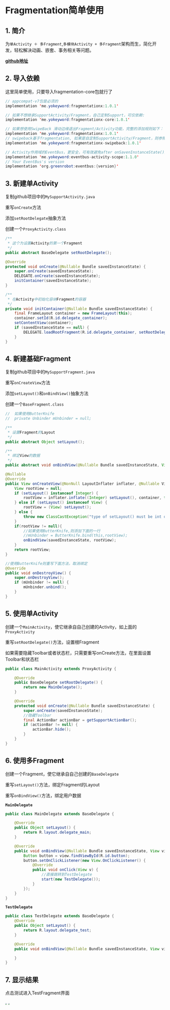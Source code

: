 # Fragmentation简单使用

## 1. 简介

为`单Activity ＋ 多Fragment`,`多模块Activity + 多Fragment`架构而生，简化开发，轻松解决动画、嵌套、事务相关等问题。

**[github地址](https://github.com/YoKeyword/Fragmentation)**

## 2. 导入依赖

这里简单使用，只要导入fragmentation-core包就行了

```java
// appcompat-v7包是必须的
implementation 'me.yokeyword:fragmentationx:1.0.1'

// 如果不想继承SupportActivity/Fragment，自己定制Support，可仅依赖:
implementation 'me.yokeyword:fragmentationx-core:1.0.1'

// 如果想使用SwipeBack 滑动边缘退出Fragment/Activity功能，完整的添加规则如下：
implementation 'me.yokeyword:fragmentationx:1.0.1'
// swipeback基于fragmentation, 如果是自定制SupportActivity/Fragment，则参照SwipeBackActivity/Fragment实现即可
implementation 'me.yokeyword:fragmentationx-swipeback:1.0.1'

// Activity作用域的EventBus，更安全，可有效避免after onSavenInstanceState()异常
implementation 'me.yokeyword:eventbus-activity-scope:1.1.0'
// Your EventBus's version
implementation 'org.greenrobot:eventbus:{version}'
```

## 3. 新建单Activity

复制github项目中的`MySupportActivity.java`

重写`onCreate`方法

添加`setRootDelegate`抽象方法

创建一个`ProxyActivity.class`

```java
/**
 * 这个为设置Activity的第一个Fragment
 */
public abstract BaseDelegate setRootDelegate();

@Override
protected void onCreate(@Nullable Bundle savedInstanceState) {
    super.onCreate(savedInstanceState);
    DELEGATE.onCreate(savedInstanceState);
    initContainer(savedInstanceState);
}

/**
 * 在Activity中初始化容纳Fragment的容器
 */
private void initContainer(@Nullable Bundle savedInstanceState) {
    final FrameLayout container = new FrameLayout(this);
    container.setId(R.id.delegate_container);
    setContentView(container);
    if (savedInstanceState == null) {
        DELEGATE.loadRootFragment(R.id.delegate_container, setRootDelegate());
    }
}
```

## 4. 新建基础Fragment

复制github项目中的`MySupportFragment.java`

重写`onCreateView`方法

添加`setLayout()`和`onBindView()`抽象方法

创建一个`BaseFragment.class`

```java
//	如果使用ButterKnife
//	private Unbinder mUnbinder = null;

/**
 * 设置Fragment的Layout
 */
public abstract Object setLayout();

/**
 * 绑定View的数据
 */
public abstract void onBindView(@Nullable Bundle savedInstanceState, View view);

@Nullable
@Override
public View onCreateView(@NonNull LayoutInflater inflater, @Nullable ViewGroup container, @Nullable Bundle savedInstanceState) {
    View rootView = null;
    if (setLayout() instanceof Integer) {
        rootView = inflater.inflate((Integer) setLayout(), container, false);
    } else if (setLayout() instanceof View) {
        rootView = (View) setLayout();
    } else {
        throw new ClassCastException("type of setLayout() must be int or View!");
    }
    if(rootView != null){
        //如果使用ButterKnife,则添加下面的一行
        //mUnbinder = ButterKnife.bind(this,rootView);
        onBindView(savedInstanceState, rootView);
    }
    return rootView;
}

//使用ButterKnife则重写下面方法，取消绑定
@Override
public void onDestroyView() {
    super.onDestroyView();
    if (mUnbinder != null) {
        mUnbinder.unbind();
    }
}
```

## 5. 使用单Activity

创建一个`MainActivity`，使它继承自自己创建的Activity，如上面的`ProxyActivity`

重写`setRootDelegate()`方法，设置根Fragment

如果需要隐藏Toolbar或者状态栏，只需要重写onCreate方法，在里面设置Toolbar和状态栏

```java
public class MainActivity extends ProxyActivity {

    @Override
    public BaseDelegate setRootDelegate() {
        return new MainDelegate();
    }

    @Override
    protected void onCreate(@Nullable Bundle savedInstanceState) {
        super.onCreate(savedInstanceState);
        //隐藏Toolbar
        final ActionBar actionBar = getSupportActionBar();
        if (actionBar != null) {
            actionBar.hide();
        }
    }
}
```

## 6. 使用多Fragment

创建一个Fragment，使它继承自自己创建的`BaseDelegate`

重写`setLayout()`方法，绑定Fragment的Layout

重写`onBindView()`方法，绑定用户数据

**`MainDelegate`**

```java
public class MainDelegate extends BaseDelegate {

    @Override
    public Object setLayout() {
        return R.layout.delegate_main;
    }

    @Override
    public void onBindView(@Nullable Bundle savedInstanceState, View view) {
        Button button = view.findViewById(R.id.button);
        button.setOnClickListener(new View.OnClickListener() {
            @Override
            public void onClick(View v) {
                //直接跳转到TestDelegate
                start(new TestDelegate());
            }
        });
    }
}
```

**`TestDelegate`**

```java
public class TestDelegate extends BaseDelegate {
    @Override
    public Object setLayout() {
        return R.layout.delegate_test;
    }

    @Override
    public void onBindView(@Nullable Bundle savedInstanceState, View view) {

    }
}
```

## 7. 显示结果

点击测试进入TestFragment界面

<img src="http://blog.img.wangdankai.cn/Screenshot_1566205933.png" style="zoom:33%;" />

<img src="http://blog.img.wangdankai.cn/Screenshot_1566205943.png" style="zoom:33%;" />